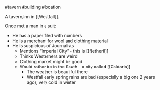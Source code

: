 #tavern #building #location

A tavern/inn in [[Westfall]].

Once met a man in a suit:
- He has a paper filed with numbers
- He is a merchant for wool and clothing material
- He is suspicious of Journalists
    - Mentions “Imperial City” - this is [[Netheril]]
    - Thinks Westerners are weird
    - Clothing market might be good
    - Would rather be in the South - a city called [[Caldaria]]
        - The weather is beautiful there
        - Westfall early spring rains are bad (especially a big one 2 years ago), very cold in winter